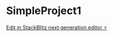 # SimpleProject1

[Edit in StackBlitz next generation editor ⚡️](https://stackblitz.com/~/github.com/princz19/SimpleProject1)